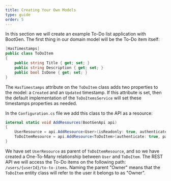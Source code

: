 ```yaml
---
title: Creating Your Own Models
type: guide
order: 5
---
```


In this section we will create an example To-Do list application with BootGen. The first thing in our domain model will be the To-Do item itself:

```csharp
[HasTimestamps]
public class ToDoItem
{
    public string Title { get; set; }
    public string Description { get; set; }
    public bool IsDone { get; set; }
}
```

The `HasTimestamps` attribute on the `ToDoItem` class adds two properties to the model: a `Created` and an `Updated` timestamp.
If this attribute is set, then the default implementation of the `ToDoItemsService` will set these timestamps properties as needed.

In the `Configuration.cs` file we add this class to the API as a resource:

```csharp
internal static void AddResources(BootGenApi api)
{
    UserResource = api.AddResource<User>(isReadonly: true, authenticate: true);
    ToDoItemResource = api.AddResource<ToDoItem>(authenticate: true, parent: UserResource, parentName: "Owner");
}
```

We have set `UserResource` as parent of `ToDoItemResource`, and so we have created a One-To-Many relationship between `User` and `ToDoItem`.
The REST API we will access the To-Do items on the following path: `/users/{userId}/to-to-items`.
Naming the parent "Owner" means that the `ToDoItem` entity class will refer to the user it belongs to as "Owner".
